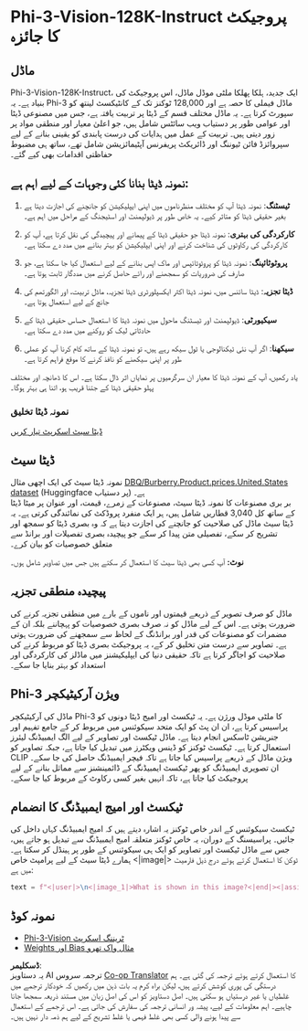 <!--
CO_OP_TRANSLATOR_METADATA:
{
  "original_hash": "74689a2b87f747d751edfec988ccb7fd",
  "translation_date": "2025-04-03T08:18:52+00:00",
  "source_file": "md\\03.FineTuning\\FineTuning_Phi-3-visionWandB.md",
  "language_code": "ur"
}
-->
# Phi-3-Vision-128K-Instruct پروجیکٹ کا جائزہ

## ماڈل

Phi-3-Vision-128K-Instruct، ایک جدید، ہلکا پھلکا ملٹی موڈل ماڈل، اس پروجیکٹ کی بنیاد ہے۔ یہ Phi-3 ماڈل فیملی کا حصہ ہے اور 128,000 ٹوکنز تک کے کانٹیکسٹ لینتھ کو سپورٹ کرتا ہے۔ یہ ماڈل مختلف قسم کے ڈیٹا پر تربیت یافتہ ہے، جس میں مصنوعی ڈیٹا اور عوامی طور پر دستیاب ویب سائٹس شامل ہیں، جو اعلیٰ معیار اور منطقی مواد پر زور دیتی ہیں۔ تربیت کے عمل میں ہدایات کی درست پابندی کو یقینی بنانے کے لیے سپروائزڈ فائن ٹیوننگ اور ڈائریکٹ پریفرنس آپٹیمائزیشن شامل تھے، ساتھ ہی مضبوط حفاظتی اقدامات بھی کیے گئے۔

## نمونہ ڈیٹا بنانا کئی وجوہات کے لیے اہم ہے:

1. **ٹیسٹنگ**: نمونہ ڈیٹا آپ کو مختلف منظرناموں میں اپنی ایپلیکیشن کو جانچنے کی اجازت دیتا ہے بغیر حقیقی ڈیٹا کو متاثر کیے۔ یہ خاص طور پر ڈیولپمنٹ اور اسٹیجنگ کے مراحل میں اہم ہے۔

2. **کارکردگی کی بہتری**: نمونہ ڈیٹا جو حقیقی ڈیٹا کے پیمانے اور پیچیدگی کی نقل کرتا ہے، آپ کو کارکردگی کی رکاوٹوں کی شناخت کرنے اور اپنی ایپلیکیشن کو بہتر بنانے میں مدد دے سکتا ہے۔

3. **پروٹوٹائپنگ**: نمونہ ڈیٹا کو پروٹوٹائپس اور ماک اپس بنانے کے لیے استعمال کیا جا سکتا ہے، جو صارف کی ضروریات کو سمجھنے اور رائے حاصل کرنے میں مددگار ثابت ہوتا ہے۔

4. **ڈیٹا تجزیہ**: ڈیٹا سائنس میں، نمونہ ڈیٹا اکثر ایکسپلورٹری ڈیٹا تجزیہ، ماڈل تربیت، اور الگورتھم کی جانچ کے لیے استعمال ہوتا ہے۔

5. **سیکیورٹی**: ڈیولپمنٹ اور ٹیسٹنگ ماحول میں نمونہ ڈیٹا کا استعمال حساس حقیقی ڈیٹا کے حادثاتی لیک کو روکنے میں مدد دے سکتا ہے۔

6. **سیکھنا**: اگر آپ نئی ٹیکنالوجی یا ٹول سیکھ رہے ہیں، تو نمونہ ڈیٹا کے ساتھ کام کرنا آپ کو عملی طور پر اپنی سیکھنے کو نافذ کرنے کا موقع فراہم کرتا ہے۔

یاد رکھیں، آپ کے نمونہ ڈیٹا کا معیار ان سرگرمیوں پر نمایاں اثر ڈال سکتا ہے۔ اس کا ڈھانچہ اور مختلف پہلو حقیقی ڈیٹا کے جتنا قریب ہو، اتنا ہی بہتر ہوگا۔

### نمونہ ڈیٹا تخلیق
[ڈیٹا سیٹ اسکرپٹ تیار کریں](./CreatingSampleData.md)

## ڈیٹا سیٹ

نمونہ ڈیٹا سیٹ کی ایک اچھی مثال [DBQ/Burberry.Product.prices.United.States dataset](https://huggingface.co/datasets/DBQ/Burberry.Product.prices.United.States) (Huggingface پر دستیاب) ہے۔  
بر بری مصنوعات کا نمونہ ڈیٹا سیٹ، مصنوعات کے زمرے، قیمت، اور عنوان پر میٹا ڈیٹا کے ساتھ کل 3,040 قطاریں شامل ہیں، ہر ایک منفرد پروڈکٹ کی نمائندگی کرتی ہے۔ یہ ڈیٹا سیٹ ماڈل کی صلاحیت کو جانچنے کی اجازت دیتا ہے کہ وہ بصری ڈیٹا کو سمجھ اور تشریح کر سکے، تفصیلی متن پیدا کر سکے جو پیچیدہ بصری تفصیلات اور برانڈ سے متعلق خصوصیات کو بیان کرے۔

**نوٹ:** آپ کسی بھی ڈیٹا سیٹ کا استعمال کر سکتے ہیں جس میں تصاویر شامل ہوں۔

## پیچیدہ منطقی تجزیہ

ماڈل کو صرف تصویر کے ذریعے قیمتوں اور ناموں کے بارے میں منطقی تجزیہ کرنے کی ضرورت ہوتی ہے۔ اس کے لیے ماڈل کو نہ صرف بصری خصوصیات کو پہچاننے بلکہ ان کے مضمرات کو مصنوعات کی قدر اور برانڈنگ کے لحاظ سے سمجھنے کی ضرورت ہوتی ہے۔ تصاویر سے درست متن تخلیق کر کے، یہ پروجیکٹ بصری ڈیٹا کو مربوط کرنے کی صلاحیت کو اجاگر کرتا ہے تاکہ حقیقی دنیا کی ایپلیکیشنز میں ماڈلز کی کارکردگی اور استعداد کو بہتر بنایا جا سکے۔

## Phi-3 ویژن آرکیٹیکچر

ماڈل کی آرکیٹیکچر Phi-3 کا ملٹی موڈل ورژن ہے۔ یہ ٹیکسٹ اور امیج ڈیٹا دونوں کو پراسیس کرتا ہے، ان ان پٹ کو ایک متحد سیکوئنس میں مربوط کر کے جامع تفہیم اور جنریشن ٹاسکس انجام دیتا ہے۔ ماڈل ٹیکسٹ اور تصاویر کے لیے الگ ایمبیڈنگ لیئرز استعمال کرتا ہے۔ ٹیکسٹ ٹوکنز کو ڈینس ویکٹرز میں تبدیل کیا جاتا ہے، جبکہ تصاویر کو CLIP ویژن ماڈل کے ذریعے پراسیس کیا جاتا ہے تاکہ فیچر ایمبیڈنگ حاصل کی جا سکے۔ ان تصویری ایمبیڈنگ کو پھر ٹیکسٹ ایمبیڈنگ کے ڈائمینشنز سے مماثل بنانے کے لیے پروجیکٹ کیا جاتا ہے، تاکہ انہیں بغیر کسی رکاوٹ کے مربوط کیا جا سکے۔

## ٹیکسٹ اور امیج ایمبیڈنگ کا انضمام

ٹیکسٹ سیکوئنس کے اندر خاص ٹوکنز یہ اشارہ دیتے ہیں کہ امیج ایمبیڈنگ کہاں داخل کی جائیں۔ پراسیسنگ کے دوران، یہ خاص ٹوکنز متعلقہ امیج ایمبیڈنگ سے تبدیل ہو جاتے ہیں، جس سے ماڈل ٹیکسٹ اور تصاویر کو ایک ہی سیکوئنس کے طور پر ہینڈل کر سکتا ہے۔ ہمارے ڈیٹا سیٹ کے لیے پرامپٹ خاص <|image|> ٹوکن کا استعمال کرتے ہوئے درج ذیل فارمیٹ میں ہے:

```python
text = f"<|user|>\n<|image_1|>What is shown in this image?<|end|><|assistant|>\nProduct: {row['title']}, Category: {row['category3_code']}, Full Price: {row['full_price']}<|end|>"
```

## نمونہ کوڈ
- [Phi-3-Vision ٹریننگ اسکرپٹ](../../../../code/03.Finetuning/Phi-3-vision-Trainingscript.py)
- [Weights اور Bias مثال واک تھرو](https://wandb.ai/byyoung3/mlnews3/reports/How-to-fine-tune-Phi-3-vision-on-a-custom-dataset--Vmlldzo4MTEzMTg3)

**ڈسکلیمر**:  
یہ دستاویز AI ترجمہ سروس [Co-op Translator](https://github.com/Azure/co-op-translator) کا استعمال کرتے ہوئے ترجمہ کی گئی ہے۔ ہم درستگی کی پوری کوشش کرتے ہیں، لیکن براہ کرم یہ بات ذہن میں رکھیں کہ خودکار ترجمے میں غلطیاں یا غیر درستیاں ہو سکتی ہیں۔ اصل دستاویز کو اس کی اصل زبان میں مستند ذریعہ سمجھا جانا چاہیے۔ اہم معلومات کے لیے، پیشہ ور انسانی ترجمہ کی سفارش کی جاتی ہے۔ اس ترجمے کے استعمال سے پیدا ہونے والی کسی بھی غلط فہمی یا غلط تشریح کے لیے ہم ذمہ دار نہیں ہیں۔